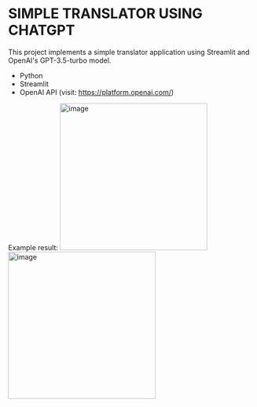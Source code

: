# SIMPLE TRANSLATOR USING CHATGPT
This project implements a simple translator application using Streamlit and OpenAI's GPT-3.5-turbo model. 
- Python
- Streamlit
- OpenAI API (visit: https://platform.openai.com/)


Example result:
<img src="https://github.com/mhihsan/blog-post-code/blob/main/translator/img/empty.png" alt="image" width="300" height="auto">
<img src="https://github.com/mhihsan/blog-post-code/blob/main/translator/img/complete.png" alt="image" width="300" height="auto">
